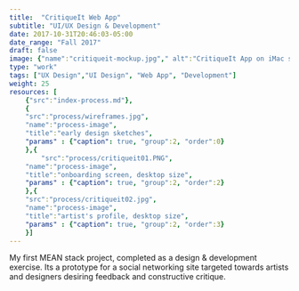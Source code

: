 ```yaml
---
title:  "CritiqueIt Web App"
subtitle: "UI/UX Design & Development"
date: 2017-10-31T20:46:03-05:00
date_range: "Fall 2017"
draft: false
image: {"name":"critiqueit-mockup.jpg"," alt":"CritiqueIt App on iMac screen"}
type: "work"
tags: ["UX Design","UI Design", "Web App", "Development"]
weight: 25
resources: [
    {"src":"index-process.md"},
    {
    "src":"process/wireframes.jpg",
    "name":"process-image",
    "title":"early design sketches",
    "params" : {"caption": true, "group":2, "order":0}
    },{
        "src":"process/critiqueit01.PNG",
    "name":"process-image",
    "title":"onboarding screen, desktop size",
    "params" : {"caption": true, "group":2, "order":2}
    },{
    "src":"process/critiqueit02.jpg",
    "name":"process-image",
    "title":"artist's profile, desktop size",
    "params" : {"caption": true, "group":2, "order":3}
    }]
---
```

My first MEAN stack project, completed as a design & development exercise. Its a prototype for a social networking site targeted towards artists and designers desiring feedback and constructive critique.